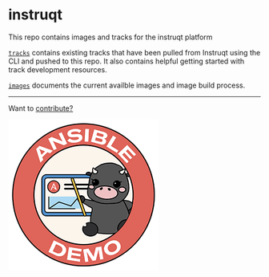 # instruqt

This repo contains images and tracks for the instruqt platform

[`tracks`](https://github.com/ansible/instruqt/tree/main/tracks) contains existing tracks that have been pulled from Instruqt using the CLI and pushed to this repo. It also contains helpful getting started with track development resources.

[`images`](https://github.com/ansible/instruqt/tree/main/images) documents the current availble images and image build process. 

<hr>

Want to [contribute?](docs/contribute.md)

![ansible demo logo image](assets/ansible-demo.png)
